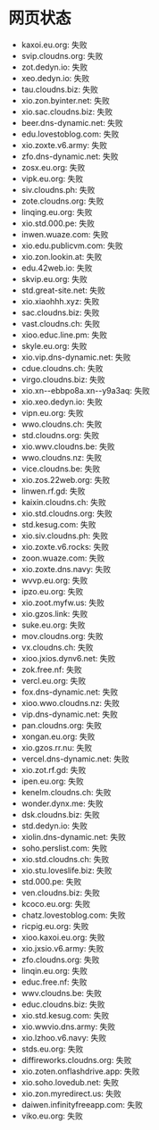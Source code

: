 # 网页状态
- kaxoi.eu.org: 失败
- svip.cloudns.org: 失败
- zot.dedyn.io: 失败
- xeo.dedyn.io: 失败
- tau.cloudns.biz: 失败
- xio.zon.byinter.net: 失败
- xio.sac.cloudns.biz: 失败
- beer.dns-dynamic.net: 失败
- edu.lovestoblog.com: 失败
- xio.zoxte.v6.army: 失败
- zfo.dns-dynamic.net: 失败
- zosx.eu.org: 失败
- vipk.eu.org: 失败
- siv.cloudns.ph: 失败
- zote.cloudns.org: 失败
- linqing.eu.org: 失败
- xio.std.000.pe: 失败
- inwen.wuaze.com: 失败
- xio.edu.publicvm.com: 失败
- xio.zon.lookin.at: 失败
- edu.42web.io: 失败
- skvip.eu.org: 失败
- std.great-site.net: 失败
- xio.xiaohhh.xyz: 失败
- sac.cloudns.biz: 失败
- vast.cloudns.ch: 失败
- xioo.educ.line.pm: 失败
- skyle.eu.org: 失败
- xio.vip.dns-dynamic.net: 失败
- cdue.cloudns.ch: 失败
- virgo.cloudns.biz: 失败
- xio.xn--ebbpo8a.xn--y9a3aq: 失败
- xio.xeo.dedyn.io: 失败
- vipn.eu.org: 失败
- wwo.cloudns.ch: 失败
- std.cloudns.org: 失败
- xio.wwv.cloudns.be: 失败
- wwo.cloudns.nz: 失败
- vice.cloudns.be: 失败
- xio.zos.22web.org: 失败
- linwen.rf.gd: 失败
- kaixin.cloudns.ch: 失败
- xio.std.cloudns.org: 失败
- std.kesug.com: 失败
- xio.siv.cloudns.ph: 失败
- xio.zoxte.v6.rocks: 失败
- zoon.wuaze.com: 失败
- xio.zoxte.dns.navy: 失败
- wvvp.eu.org: 失败
- ipzo.eu.org: 失败
- xio.zoot.myfw.us: 失败
- xio.gzos.link: 失败
- suke.eu.org: 失败
- mov.cloudns.org: 失败
- vx.cloudns.ch: 失败
- xioo.jxios.dynv6.net: 失败
- zok.free.nf: 失败
- vercl.eu.org: 失败
- fox.dns-dynamic.net: 失败
- xioo.wwo.cloudns.nz: 失败
- vip.dns-dynamic.net: 失败
- pan.cloudns.org: 失败
- xongan.eu.org: 失败
- xio.gzos.rr.nu: 失败
- vercel.dns-dynamic.net: 失败
- xio.zot.rf.gd: 失败
- ipen.eu.org: 失败
- kenelm.cloudns.ch: 失败
- wonder.dynx.me: 失败
- dsk.cloudns.biz: 失败
- std.dedyn.io: 失败
- xiolin.dns-dynamic.net: 失败
- soho.perslist.com: 失败
- xio.std.cloudns.ch: 失败
- xio.stu.loveslife.biz: 失败
- std.000.pe: 失败
- ven.cloudns.biz: 失败
- kcoco.eu.org: 失败
- chatz.lovestoblog.com: 失败
- ricpig.eu.org: 失败
- xioo.kaxoi.eu.org: 失败
- xio.jxsio.v6.army: 失败
- zfo.cloudns.org: 失败
- linqin.eu.org: 失败
- educ.free.nf: 失败
- wwv.cloudns.be: 失败
- educ.cloudns.biz: 失败
- xio.std.kesug.com: 失败
- xio.wwvio.dns.army: 失败
- xio.lzhoo.v6.navy: 失败
- stds.eu.org: 失败
- diffireworks.cloudns.org: 失败
- xio.zoten.onflashdrive.app: 失败
- xio.soho.lovedub.net: 失败
- xio.zon.myredirect.us: 失败
- daiwen.infinityfreeapp.com: 失败
- viko.eu.org: 失败
